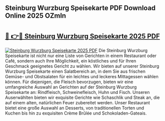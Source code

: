 ## Steinburg Wurzburg Speisekarte PDF Download Online 2025 OZmIn

# <h2><a href="http://gcbeqit.nevu.top/?p=Steinburg+Wurzburg+Speisekarte">🔗 👉🔴 Steinburg Wurzburg Speisekarte 2025 PDF</a></h2>

[![Steinburg Wurzburg Speisekarte 2025 PDF](https://i.imgur.com/dBaPXMq.png)](http://gcbeqit.nevu.top/?p=Steinburg+Wurzburg+Speisekarte)
Die Steinburg Wurzburg Speisekarte ist nicht nur eine Liste von Gerichten in einem Restaurant oder Café, sondern auch Ihre Möglichkeit, ein köstliches und für Ihren Geschmack geeignetes Gericht zu wählen. Wir bieten auf unserer Steinburg Wurzburg Speisekarte einen Salatbereich an, in dem Sie aus frischen Gemüse- und Obstsalaten für ein leichtes und leckeres Mittagessen wählen können. Für diejenigen, die Fleisch bevorzugen, bieten wir eine umfangreiche Auswahl an Gerichten auf der Steinburg Wurzburg Speisekarte an: Rindfleisch, Schweinefleisch, Huhn und Fisch. Unseren Auserwählten bieten wir exquisite Gerichte wie Schaschlik und Steak an, die auf einem alten, natürlichen Feuer zubereitet werden. Unser Restaurant bietet eine große Auswahl an Desserts, von traditionellen Torten und Kuchen bis hin zu exquisiten Crème Brûlée und Schokoladen-Gateais.
